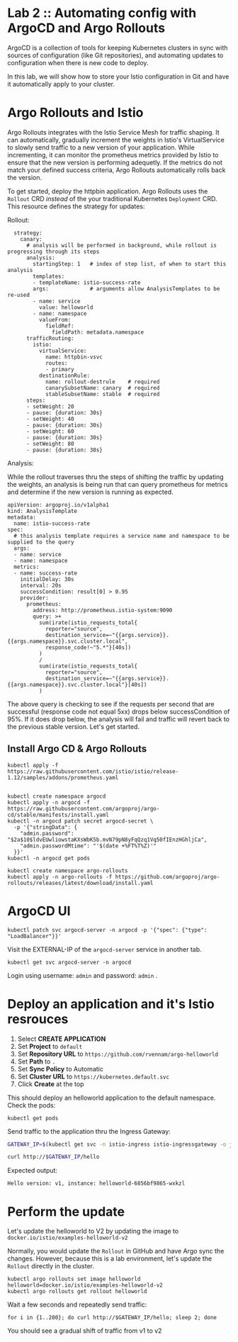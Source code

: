 # Lab 2 :: Automating config with ArgoCD and Argo Rollouts

ArgoCD is a collection of tools for keeping Kubernetes clusters in sync with sources of configuration (like Git repositories), and automating updates to configuration when there is new code to deploy.

In this lab, we will show how to store your Istio configuration in Git and have it automatically apply to your cluster.

# Argo Rollouts and Istio

Argo Rollouts integrates with the Istio Service Mesh for traffic shaping. It can automatically, gradually increment the weights in Istio's VirtualService to slowly send traffic to a new version of your application. While incrementing, it can monitor the prometheus metrics provided by Istio to ensure that the new version is performing adequetly. If the metrics do not match your defined success criteria, Argo Rollouts automatically rolls back the version.

To get started, deploy the httpbin application. Argo Rollouts uses the `Rollout` CRD _instead_ of the your traditional Kubernetes `Deployment` CRD. This resource defines the strategy for updates:

Rollout:
```
  strategy:
    canary:
      # analysis will be performed in background, while rollout is progressing through its steps
      analysis:
        startingStep: 1   # index of step list, of when to start this analysis
        templates:
        - templateName: istio-success-rate
        args:             # arguments allow AnalysisTemplates to be re-used
        - name: service
          value: helloworld
        - name: namespace
          valueFrom:
            fieldRef:
              fieldPath: metadata.namespace
      trafficRouting:
        istio:
          virtualService:
            name: httpbin-vsvc
            routes:
            - primary
          destinationRule:
            name: rollout-destrule    # required
            canarySubsetName: canary  # required
            stableSubsetName: stable  # required
      steps:
      - setWeight: 20
      - pause: {duration: 30s}
      - setWeight: 40
      - pause: {duration: 30s}
      - setWeight: 60
      - pause: {duration: 30s}
      - setWeight: 80
      - pause: {duration: 30s}
```

Analysis:

While the rollout traverses thru the steps of shifting the traffic by updating the weights, an analysis is being run that can query prometheus for metrics and determine if the new version is running as expected.

```
apiVersion: argoproj.io/v1alpha1
kind: AnalysisTemplate
metadata:
  name: istio-success-rate
spec:
  # this analysis template requires a service name and namespace to be supplied to the query
  args:
  - name: service
  - name: namespace
  metrics:
  - name: success-rate
    initialDelay: 30s
    interval: 20s
    successCondition: result[0] > 0.95
    provider:
      prometheus:
        address: http://prometheus.istio-system:9090
        query: >+
          sum(irate(istio_requests_total{
            reporter="source",
            destination_service=~"{{args.service}}.{{args.namespace}}.svc.cluster.local",
            response_code!~"5.*"}[40s])
          )
          /
          sum(irate(istio_requests_total{
            reporter="source",
            destination_service=~"{{args.service}}.{{args.namespace}}.svc.cluster.local"}[40s])
          )
```
The above query is checking to see if the requests per second that are successful (response code not equal 5xx) drops below successCondition of 95%. If it does drop below, the analysis will fail and traffic will revert back to the previous stable version. Let's get started.

## Install Argo CD & Argo Rollouts

```
kubectl apply -f https://raw.githubusercontent.com/istio/istio/release-1.12/samples/addons/prometheus.yaml


kubectl create namespace argocd
kubectl apply -n argocd -f https://raw.githubusercontent.com/argoproj/argo-cd/stable/manifests/install.yaml
kubectl -n argocd patch secret argocd-secret \
  -p '{"stringData": {
    "admin.password": "$2a$10$ldvEUwliowstaKXsWbK5b.mvN79pN8yFqQzq1Vq50fIEnzHGhljCa",
    "admin.passwordMtime": "'$(date +%FT%T%Z)'"
  }}'
kubectl -n argocd get pods
```

```
kubectl create namespace argo-rollouts
kubectl apply -n argo-rollouts -f https://github.com/argoproj/argo-rollouts/releases/latest/download/install.yaml
```


# ArgoCD UI

```
kubectl patch svc argocd-server -n argocd -p '{"spec": {"type": "LoadBalancer"}}'
```

Visit the EXTERNAL-IP of the `argocd-server` service in another tab.
```
kubectl get svc argocd-server -n argocd
```

Login using username: `admin` and password: `admin` .


# Deploy an application and it's Istio resrouces

1. Select **CREATE APPLICATION**
2. Set **Project** to `default`
3. Set **Repository URL** to `https://github.com/rvennam/argo-helloworld`
4. Set **Path** to `.`
5. Set **Sync Policy** to Automatic
6. Set **Cluster URL** to `https://kubernetes.default.svc`
7. Click **Create** at the top

This should deploy an helloworld application to the default namespace. Check the pods:

```
kubectl get pods
```

Send traffic to the application thru the Ingress Gateway:

```bash
GATEWAY_IP=$(kubectl get svc -n istio-ingress istio-ingressgateway -o jsonpath="{.status.loadBalancer.ingress[0].ip}")
```

```bash
curl http://$GATEWAY_IP/hello
```
Expected output:
```
Hello version: v1, instance: helloworld-6856bf9865-wxkzl
```


# Perform the update

Let's update the helloworld to V2 by updating the image to `docker.io/istio/examples-helloworld-v2`

Normally, you would update the `Rollout` in GitHub and have Argo sync the changes. However, because this is a lab environment, let's update the `Rollout` directly in the cluster.

```
kubectl argo rollouts set image helloworld helloworld=docker.io/istio/examples-helloworld-v2
kubectl argo rollouts get rollout helloworld
```

Wait a few seconds and repeatedly send traffic:
```
for i in {1..200}; do curl http://$GATEWAY_IP/hello; sleep 2; done
```

You should see a gradual shift of traffic from v1 to v2
